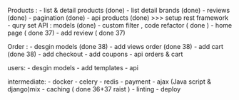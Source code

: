 Products :
    - list & detail products (done)
    - list detail brands (done)
    - reviews (done)
    - pagination (done)
    - api products (done) >>> setup rest framework
    - qury set API : models (done)
    - custom filter , code refactor ( done )
    - home page ( done 37)
    - add review ( done 37)

Order :
    - desgin models  (done 38)
    - add views order (done 38)
    - add cart    (done 38)
    - add checkout
    - add coupons
    - api orders & cart

users:
    - desgin models
    - add templates
    - api

intermediate:
    - docker
    - celery
    - redis
    - payment
    - ajax (Java script & django)mix
    - caching ( done 36+37 raist )
    - linting
    - deploy
